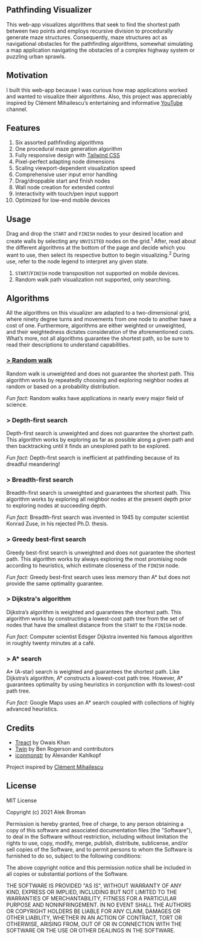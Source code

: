## Pathfinding Visualizer

This web-app visualizes algorithms that seek to find the shortest path between two points and employs recursive division to procedurally generate maze structures. Consequently, maze structures act as navigational obstacles for the pathfinding algorithms, somewhat simulating a map application navigating the obstacles of a complex highway system or puzzling urban sprawls.

## Motivation

I built this web-app because I was curious how map applications worked and wanted to visualize their algorithms. Also, this project was appreciably inspired by Clément Mihailescu’s entertaining and informative [YouTube](https://www.youtube.com/channel/UCaO6VoaYJv4kS-TQO_M-N_g) channel.

## Features

1.	Six assorted pathfinding algorithms
2.	One procedural maze generation algorithm
3.	Fully responsive design with [Tailwind CSS](https://github.com/tailwindlabs/tailwindcss)
4.	Pixel-perfect adapting node dimensions
5.	Scaling viewport-dependent visualization speed
6.	Comprehensive user input error handling
7.	Drag/droppable start and finish nodes
8.	Wall node creation for extended control
9.	Interactivity with touch/pen input support
10.	Optimized for low-end mobile devices

## Usage

Drag and drop the `START` and `FINISH` nodes to your desired location and create walls by selecting any `UNVISITED` nodes on the grid.<sup>1</sup> After, read about the different algorithms at the bottom of the page and decide which you want to use, then select its respective button to begin visualizing.<sup>2</sup> During use, refer to the node legend to interpret any given state.

1.	`START`/`FINISH` node transposition not supported on mobile devices.
2.	Random walk path visualization not supported, only searching.

## Algorithms

All the algorithms on this visualizer are adapted to a two-dimensional grid, where ninety degree turns and movements from one node to another have a cost of one. Furthermore, algorithms are either weighted or unweighted, and their weightedness dictates consideration of the aforementioned costs. What’s more, not all algorithms guarantee the shortest path, so be sure to read their descriptions to understand capabilities.

### [> Random walk](https://en.wikipedia.org/wiki/Random_walk)

Random walk is unweighted and does not guarantee the shortest path. This algorithm works by repeatedly choosing and exploring neighbor nodes at random or based on a probability distribution.

*Fun fact:* Random walks have applications in nearly every major field of science.

### > Depth-first search

Depth-first search is unweighted and does not guarantee the shortest path. This algorithm works by exploring as far as possible along a given path and then backtracking until it finds an unexplored path to be explored.

*Fun fact:* Depth-first search is inefficient at pathfinding because of its dreadful meandering!

### > Breadth-first search

Breadth-first search is unweighted and guarantees the shortest path. This algorithm works by exploring all neighbor nodes at the present depth prior to exploring nodes at succeeding depth.

*Fun fact:* Breadth-first search was invented in 1945 by computer scientist Konrad Zuse, in his rejected Ph.D. thesis.

### > Greedy best-first search

Greedy best-first search is unweighted and does not guarantee the shortest path. This algorithm works by always exploring the most promising node according to heuristics, which estimate closeness of the `FINISH` node.

*Fun fact:* Greedy best-first search uses less memory than A* but does not provide the same optimality guarantee.

### > Dijkstra's algorithm

Dijkstra’s algorithm is weighted and guarantees the shortest path. This algorithm works by constructing a lowest-cost path tree from the set of nodes that have the smallest distance from the `START` to the `FINISH` node.

*Fun fact:* Computer scientist Edsger Dijkstra invented his famous algorithm in roughly twenty minutes at a café.

### > A* search

A* (A-star) search is weighted and guarantees the shortest path. Like Dijkstra’s algorithm, A* constructs a lowest-cost path tree. However, A* guarantees optimality by using heuristics in conjunction with its lowest-cost path tree.

*Fun fact:* Google Maps uses an A* search coupled with collections of highly advanced heuristics.

## Credits

* [Treact](https://treact.owaiskhan.me) by Owais Khan
* [Twin](https://github.com/ben-rogerson/twin.macro) by Ben Rogerson and contributors
* [iconmonstr](https://iconmonstr.com) by Alexander Kahlkopf

Project inspired by [Clément Mihailescu](https://github.com/clementmihailescu)

## License

MIT License

Copyright (c) 2021 Alek Broman

Permission is hereby granted, free of charge, to any person obtaining a copy of this software and associated documentation files (the "Software"), to deal in the Software without restriction, including without limitation the rights to use, copy, modify, merge, publish, distribute, sublicense, and/or sell copies of the Software, and to permit persons to whom the Software is furnished to do so, subject to the following conditions:

The above copyright notice and this permission notice shall be included in all copies or substantial portions of the Software.

THE SOFTWARE IS PROVIDED "AS IS", WITHOUT WARRANTY OF ANY KIND, EXPRESS OR IMPLIED, INCLUDING BUT NOT LIMITED TO THE WARRANTIES OF MERCHANTABILITY, FITNESS FOR A PARTICULAR PURPOSE AND NONINFRINGEMENT. IN NO EVENT SHALL THE AUTHORS OR COPYRIGHT HOLDERS BE LIABLE FOR ANY CLAIM, DAMAGES OR OTHER LIABILITY, WHETHER IN AN ACTION OF CONTRACT, TORT OR OTHERWISE, ARISING FROM, OUT OF OR IN CONNECTION WITH THE SOFTWARE OR THE USE OR OTHER DEALINGS IN THE SOFTWARE.
